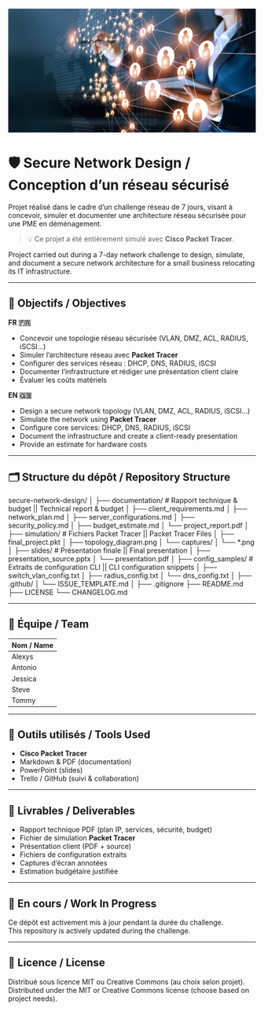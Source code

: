 <p align="center">
  <img src="./assets/network-topology.jpg" alt="Network Topology" width="700"/>
</p>

# 🛡️ Secure Network Design / Conception d’un réseau sécurisé

Projet réalisé dans le cadre d’un challenge réseau de 7 jours, visant à concevoir, simuler et documenter une architecture réseau sécurisée pour une PME en déménagement.

> 💡 Ce projet a été entièrement simulé avec **Cisco Packet Tracer**.

Project carried out during a 7-day network challenge to design, simulate, and document a secure network architecture for a small business relocating its IT infrastructure.

---

## 🧠 Objectifs / Objectives

**FR 🇫🇷**
- Concevoir une topologie réseau sécurisée (VLAN, DMZ, ACL, RADIUS, iSCSI…)
- Simuler l’architecture réseau avec **Packet Tracer**
- Configurer des services réseau : DHCP, DNS, RADIUS, iSCSI
- Documenter l’infrastructure et rédiger une présentation client claire
- Évaluer les coûts matériels

**EN 🇬🇧**
- Design a secure network topology (VLAN, DMZ, ACL, RADIUS, iSCSI…)
- Simulate the network using **Packet Tracer**
- Configure core services: DHCP, DNS, RADIUS, iSCSI
- Document the infrastructure and create a client-ready presentation
- Provide an estimate for hardware costs

---

## 🗂️ Structure du dépôt / Repository Structure

secure-network-design/
│
├── documentation/ # Rapport technique & budget || Technical report & budget
│ ├── client_requirements.md
│ ├── network_plan.md
│ ├── server_configurations.md
│ ├── security_policy.md
│ ├── budget_estimate.md
│ └── project_report.pdf
│
├── simulation/ # Fichiers Packet Tracer || Packet Tracer Files
│ ├── final_project.pkt
│ ├── topology_diagram.png
│ └── captures/
│ └── *.png
│
├── slides/ # Présentation finale || Final presentation
│ ├── presentation_source.pptx
│ └── presentation.pdf
│
├── config_samples/ # Extraits de configuration CLI || CLI configuration snippets
│ ├── switch_vlan_config.txt
│ ├── radius_config.txt
│ └── dns_config.txt
│
├── .github/
│ └── ISSUE_TEMPLATE.md
│
├── .gitignore
├── README.md
├── LICENSE
└── CHANGELOG.md

---

## 👥 Équipe / Team

| Nom / Name    |
|---------------|
| Alexys        |
| Antonio       |
| Jessica       |
| Steve         |
| Tommy         |

---

## 🧰 Outils utilisés / Tools Used

- **Cisco Packet Tracer**  
- Markdown & PDF (documentation)  
- PowerPoint (slides)  
- Trello / GitHub (suivi & collaboration)

---

## 📝 Livrables / Deliverables

- Rapport technique PDF (plan IP, services, sécurité, budget)
- Fichier de simulation **Packet Tracer**
- Présentation client (PDF + source)
- Fichiers de configuration extraits
- Captures d’écran annotées
- Estimation budgétaire justifiée

---

## 🚧 En cours / Work In Progress

Ce dépôt est activement mis à jour pendant la durée du challenge.  
This repository is actively updated during the challenge.

---

## 📄 Licence / License

Distribué sous licence MIT ou Creative Commons (au choix selon projet).  
Distributed under the MIT or Creative Commons license (choose based on project needs).
